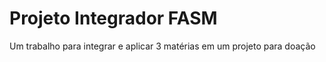 # Projeto Integrador FASM
 Um trabalho para integrar e aplicar 3 matérias em um projeto para doação

